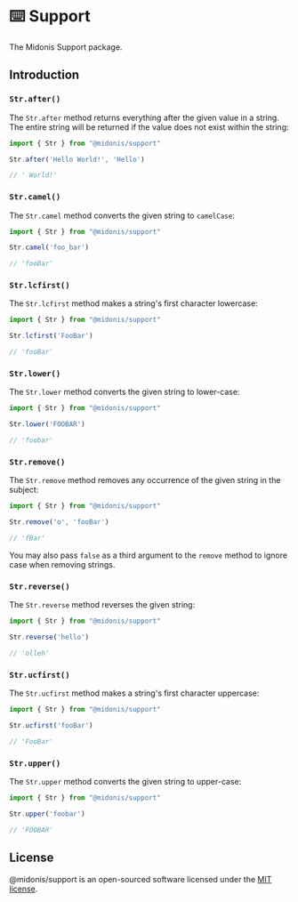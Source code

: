 # ⌨️ Support

The Midonis Support package.

## Introduction

### `Str.after()`

The `Str.after` method returns everything after the given value in a string. The entire string will be returned if the value does not exist within the string:

```ts
import { Str } from "@midonis/support"

Str.after('Hello World!', 'Hello')

// ' World!'
```

### `Str.camel()`

The `Str.camel` method converts the given string to `camelCase`:

```ts
import { Str } from "@midonis/support"

Str.camel('foo_bar')

// 'fooBar'
```

### `Str.lcfirst()`

The `Str.lcfirst` method makes a string's first character lowercase:

```ts
import { Str } from "@midonis/support"

Str.lcfirst('FooBar')

// 'fooBar'
```

### `Str.lower()`

The `Str.lower` method converts the given string to lower-case:

```ts
import { Str } from "@midonis/support"

Str.lower('FOOBAR')

// 'foobar'
```

### `Str.remove()`

The `Str.remove` method removes any occurrence of the given string in the subject:

```ts
import { Str } from "@midonis/support"

Str.remove('o', 'fooBar')

// 'fBar'
```

You may also pass `false` as a third argument to the `remove` method to ignore case when removing strings.

### `Str.reverse()`

The `Str.reverse` method reverses the given string:

```ts
import { Str } from "@midonis/support"

Str.reverse('hello')

// 'olleh'
```

### `Str.ucfirst()`

The `Str.ucfirst` method makes a string's first character uppercase:

```ts
import { Str } from "@midonis/support"

Str.ucfirst('fooBar')

// 'FooBar'
```

### `Str.upper()`

The `Str.upper` method converts the given string to upper-case:

```ts
import { Str } from "@midonis/support"

Str.upper('foobar')

// 'FOOBAR'
```

## License

@midonis/support is an open-sourced software licensed under the [MIT license](LICENSE.md).
